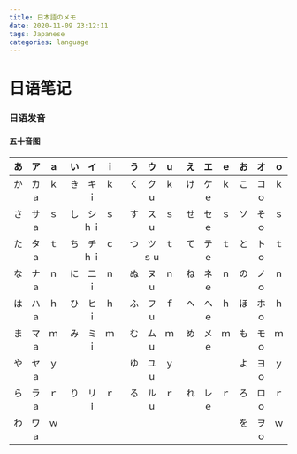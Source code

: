 ```yaml
---
title: 日本語のメモ
date: 2020-11-09 23:12:11
tags: Japanese
categories: language
---
```




<!--more-->

# 日语笔记



### 日语发音



#### 五十音图

|  あ　ア　ａ  |   い　イ　ｉ   |   う　ウ　ｕ   |  え　エ　ｅ  |  お　オ　ｏ  |
| :----------: | :------------: | :------------: | :----------: | :----------: |
| か　カ　ｋａ |  き　キ　ｋｉ  |  く　ク　ｋｕ  | け　ケ　ｋｅ | こ　コ　ｋｏ |
| さ　サ　ｓａ | し　シ　ｓｈｉ |  す　ス　ｓｕ  | せ　セ　ｓｅ | ソ　そ　ｓｏ |
| た　タ　ｔａ | ち　チ　ｃｈｉ | つ　ツ　ｔｓｕ | て　テ　ｔｅ | と　ト　ｔｏ |
| な　ナ　ｎａ |  に　二　ｎｉ  |  ぬ　ヌ　ｎｕ  | ね　ネ　ｎｅ | の　ノ　ｎｏ |
| は　ハ　ｈａ |  ひ　ヒ　ｈｉ  |  ふ　フ　ｆｕ  | へ　ヘ　ｈｅ | ほ　ホ　ｈｏ |
| ま　マ　ｍａ |  み　ミ　ｍｉ  |  む　ム　ｍｕ  | め　メ　ｍｅ | も　モ　ｍｏ |
| や　ヤ　ｙａ |                |  ゆ　ユ　ｙｕ  |              | よ　ヨ　ｙｏ |
| ら　ラ　ｒａ |  り　リ　ｒｉ  |  る　ル　ｒｕ  | れ　レ　ｒｅ | ろ　ロ　ｒｏ |
| わ　ワ　ｗａ |                |                |              | を　ヲ　ｗｏ |

